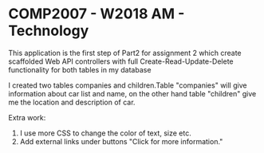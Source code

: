 <h1>COMP2007 - W2018 AM - Technology</h1>


<p>This application is the first step of Part2 for assignment 2 	
which create scaffolded Web API controllers with full
Create-Read-Update-Delete functionality for both tables in my database </p>


<p>I created two tables companies and children.Table "companies" will give information about car list and name, 
on the other 
hand table "children" give me the location and description of car.

Extra work:
1. I use more CSS to change the color of text, size etc.
2. Add external links under buttons "Click for more information."